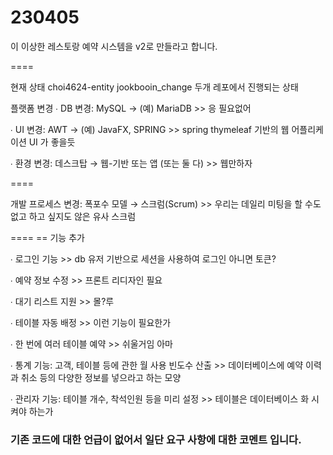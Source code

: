 # 230405 

이 이상한 레스토랑 예약 시스템을 v2로 만들라고 합니다. 

====

현재 상태 
 choi4624-entity 
 jookbooin_change
두개 레포에서 진행되는 상태 





플랫폼 변경
∙ DB 변경: MySQL → (예) MariaDB >> 응 필요없어

∙ UI 변경: AWT → (예) JavaFX, SPRING >>  spring thymeleaf 기반의 웹 어플리케이션 UI 가 좋을듯 

∙ 환경 변경: 데스크탑 → 웹-기반 또는 앱 (또는 둘 다) >> 웹만하자 

====

개발 프로세스 변경: 폭포수 모델 → 스크럼(Scrum) >> 우리는 데일리 미팅을 할 수도 없고 하고 싶지도 않은 유사 스크럼 


====
 == 기능 추가

∙ 로그인 기능 >> db 유저 기반으로 세션을 사용하여 로그인 아니면 토큰? 

∙ 예약 정보 수정 >> 프론트 리디자인 필요 

∙ 대기 리스트 지원 >> 몰?루 

∙ 테이블 자동 배정 >> 이런 기능이 필요한가 

∙ 한 번에 여러 테이블 예약 >> 쉬울거임 아마 

∙ 통계 기능: 고객, 테이블 등에 관한 월 사용 빈도수 산출 >> 데이터베이스에 예약 이력과 취소 등의 다양한 정보를 넣으라고 하는 모양 

∙ 관리자 기능: 테이블 개수, 착석인원 등을 미리 설정 >> 테이블은 데이터베이스 화 시켜야 하는가 


### 기존 코드에 대한 언급이 없어서 일단 요구 사항에 대한 코멘트 입니다. 

